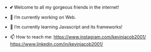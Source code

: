 - 💕 Welcome to all my gorgeous friends in the internet!

- 🔭 I’m currently working on Web.

- 🌱 I’m currently learning Javascript and its frameworks!

- 📫 How to reach me:
                       https://www.instagram.com/kevinjacob2001/
                       https://www.linkedin.com/in/kevinjacob2001/
                      



